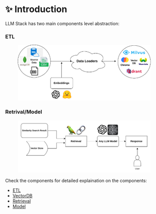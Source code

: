 # ✨ Introduction

LLM Stack has two main components level abstraction:

### ETL

<figure><img src="../.gitbook/assets/llm_stack.png" alt=""><figcaption></figcaption></figure>

### Retrival/Model

<figure><img src="../.gitbook/assets/Screenshot from 2023-08-09 17-01-52 (1).png" alt=""><figcaption></figcaption></figure>

Check the components for detailed explaination on the components:

-   [ETL](https://llmstack.aiplanet.com/components/data-extraction-and-loading)
-   [VectorDB](https://llmstack.aiplanet.com/components/vector-database)
-   [Retrieval](https://llmstack.aiplanet.com/components/retrieval)
-   [Model](https://llmstack.aiplanet.com/components/llms)

